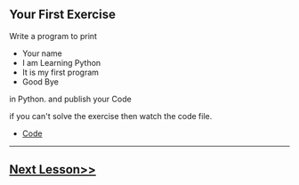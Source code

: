 ## Your First Exercise

Write a program to print 

-   Your name
-   I am Learning Python
-   It is my first program
-   Good Bye

in Python. and publish your Code

if you can't solve the exercise then watch the code file.
-   [Code](https://github.com/sheikh92areeb/learn-python/tree/main/Lesson-004/main.py)

---

## [Next Lesson>>](https://github.com/sheikh92areeb/learn-python/tree/main/Lesson-005)
